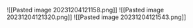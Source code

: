 ![[Pasted image 20231204121158.png]]
![[Pasted image 20231204121320.png]]
![[Pasted image 20231204121543.png]]
